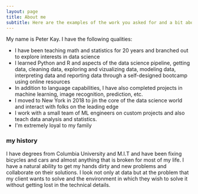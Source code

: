 ```yaml
---
layout: page
title: About me
subtitle: Here are the examples of the work you asked for and a bit about my background
---
```


My name is Peter Kay. I have the following qualities:

- I have been teaching math and statistics for 20 years and branched out to explore interests in data science
- I learned Python and R and aspects of the data science pipeline, getting data, cleaning data, exploring and vizualizing data, modeling data, interpreting data and reporting data through a self-designed bootcamp using online resources
- In addition to language capabilities, I have also completed projects in machine learning, image recognition, prediction, etc.
- I moved to New York in 2018 to jin the core of the data science world and interact with folks on the leading edge
- I work with a small team of ML engineers on custom projects and also teach data analysis and statistics.
- I'm extremely loyal to my family

### my history

I have degrees from Columbia University and M.I.T and have been fixing bicycles and cars and almost anything that is broken for most of my life.  I have a natural ability to get my hands dirty and new problems and collaborate on their solutions.  I look not only at data but at the problem that my client wants to solve and the environment in which they wish to solve it without getting lost in the technical details. 
